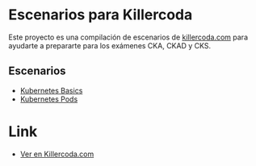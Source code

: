 # Escenarios para Killercoda 

Este proyecto es una compilación de escenarios de [killercoda.com](https://killercoda.com/) para ayudarte a prepararte para los exámenes CKA, CKAD y CKS.

## Escenarios

- [Kubernetes Basics](01-basics/README.md)
- [Kubernetes Pods](02-pods/README.md)

# Link

- [Ver en Killercoda.com](https://killercoda.com/fundacion-hispana-cloud-native)
